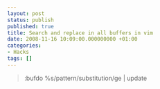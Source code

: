```yaml
---
layout: post
status: publish
published: true
title: Search and replace in all buffers in vim
date: 2008-11-16 10:09:00.000000000 +01:00
categories:
- Hacks
tags: []
---
```

<blockquote>:bufdo %s/pattern/substitution/ge | update</blockquote>
